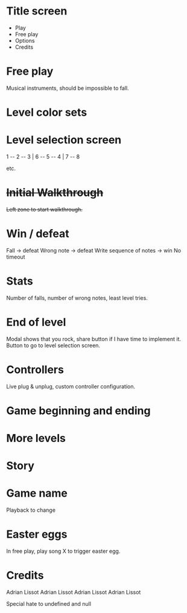 # Title screen

* Play
* Free play
* Options
* Credits

# Free play

Musical instruments, should be impossible to fall.

# Level color sets

# Level selection screen

1 -- 2 -- 3
          |
6 -- 5 -- 4
|
7 -- 8

etc.


# ~~Initial Walkthrough~~ 

~~Left zone to start walkthrough.~~

# Win / defeat

Fall -> defeat
Wrong note -> defeat
Write sequence of notes -> win
No timeout

# Stats

Number of falls, number of wrong notes, least level tries.

# End of level

Modal shows that you rock, share button if I have time to implement it.
Button to go to level selection screen.

# Controllers

Live plug & unplug, custom controller configuration.

# Game beginning and ending

# More levels

# Story

# Game name

Playback to change

# Easter eggs

In free play, play song X to trigger easter egg.

# Credits

Adrian Lissot
Adrian Lissot
Adrian Lissot
Adrian Lissot

Special hate to undefined and null
